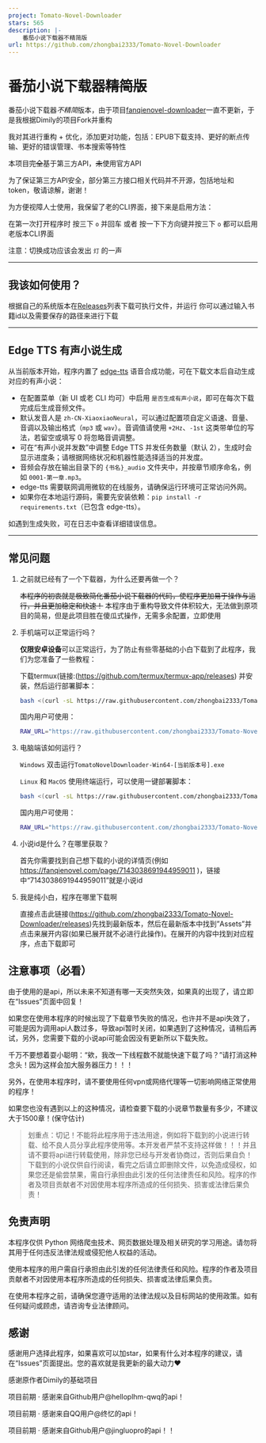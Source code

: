 ```yaml
---
project: Tomato-Novel-Downloader
stars: 565
description: |-
    番茄小说下载器不精简版
url: https://github.com/zhongbai2333/Tomato-Novel-Downloader
---
```


# 番茄小说下载器~~精简版~~

番茄小说下载器*不精简*版本，由于项目[fanqienovel-downloader](https://github.com/ying-ck/fanqienovel-downloader)一直不更新，于是我根据Dimily的项目Fork并重构

我对其进行重构 + 优化，添加更对功能，包括：EPUB下载支持、更好的断点传输、更好的错误管理、书本搜索等特性

本项目~~完全~~基于第三方API，~~未~~使用官方API

为了保证第三方API安全，部分第三方接口相关代码并不开源，包括地址和token，敬请谅解，谢谢！

为方便视障人士使用，我保留了老的CLI界面，接下来是启用方法：

在第一次打开程序时 按三下 `o` 并回车 或者 按一下下方向键并按三下 `o` 都可以启用老版本CLI界面

注意：切换成功应该会发出 `灯` 的一声

---

## 我该如何使用？

根据自己的系统版本在[Releases](https://github.com/zhongbai2333/Tomato-Novel-Downloader/releases)列表下载可执行文件，并运行
你可以通过输入书籍id以及需要保存的路径来进行下载

---

## Edge TTS 有声小说生成

从当前版本开始，程序内置了 [edge-tts](https://github.com/rany2/edge-tts) 语音合成功能，可在下载文本后自动生成对应的有声小说：

- 在配置菜单（新 UI 或老 CLI 均可）中启用 `是否生成有声小说`，即可在每次下载完成后生成音频文件。
- 默认发音人是 `zh-CN-XiaoxiaoNeural`，可以通过配置项自定义语速、音量、音调以及输出格式（`mp3` 或 `wav`）。音调值请使用 `+2Hz`、`-1st` 这类带单位的写法，若留空或填写 0 将忽略音调调整。
- 可在“有声小说并发数”中调整 Edge TTS 并发任务数量（默认 2），生成时会显示进度条；请根据网络状况和机器性能选择适当的并发度。
- 音频会存放在输出目录下的 `{书名}_audio` 文件夹中，并按章节顺序命名，例如 `0001-第一章.mp3`。
- edge-tts 需要联网调用微软的在线服务，请确保运行环境可正常访问外网。
- 如果你在本地运行源码，需要先安装依赖：`pip install -r requirements.txt`（已包含 edge-tts）。

如遇到生成失败，可在日志中查看详细错误信息。

---

## 常见问题

1. 之前就已经有了一个下载器，为什么还要再做一个？

    ~~本程序的初衷就是极致简化番茄小说下载器的代码，使程序更加易于操作与运行，并且更加稳定和快速！~~
    本程序由于重构导致文件体积较大，无法做到原项目的简易，但是此项目胜在傻瓜式操作，无需多余配置，立即使用

2. 手机端可以正常运行吗？

    **仅限安卓设备**可以正常运行，为了防止有些零基础的小白下载到了此程序，我们为您准备了一些教程：

    下载termux(链接:(<https://github.com/termux/termux-app/releases>) 并安装，然后运行部署脚本：

    ```sh
    bash <(curl -sL https://raw.githubusercontent.com/zhongbai2333/Tomato-Novel-Downloader/main/installer.sh)
    ```

    国内用户可使用：

    ```sh
    RAW_URL="https://raw.githubusercontent.com/zhongbai2333/Tomato-Novel-Downloader/main/installer.sh"; API="https://api.cenguigui.cn/api/github/?type=json&url=$RAW_URL"; DL_URL="$(curl -fsSL "$API" | sed -n 's/.*\"downUrl\":\"\([^\"]*\)\".*/\1/p')"; DL_URL="${DL_URL//\\//}"; [ -z "$DL_URL" ] && DL_URL="$RAW_URL"; bash <(curl -fsSL "$DL_URL")
    ```

3. 电脑端该如何运行？

    `Windows` 双击运行`TomatoNovelDownloader-Win64-[当前版本号].exe`

    `Linux` 和 `MacOS` 使用终端运行，可以使用一键部署脚本：

    ```sh
    bash <(curl -sL https://raw.githubusercontent.com/zhongbai2333/Tomato-Novel-Downloader/main/installer.sh)
    ```

    国内用户可使用：

    ```sh
    RAW_URL="https://raw.githubusercontent.com/zhongbai2333/Tomato-Novel-Downloader/main/installer.sh"; API="https://api.cenguigui.cn/api/github/?type=json&url=$RAW_URL"; DL_URL="$(curl -fsSL "$API" | sed -n 's/.*\"downUrl\":\"\([^\"]*\)\".*/\1/p')"; DL_URL="${DL_URL//\\//}"; [ -z "$DL_URL" ] && DL_URL="$RAW_URL"; bash <(curl -fsSL "$DL_URL")
    ```

4. 小说id是什么？在哪里获取？

    首先你需要找到自己想下载的小说的详情页(例如<https://fanqienovel.com/page/7143038691944959011> )，链接中“7143038691944959011”就是小说id

5. 我是纯小白，程序在哪里下载啊

    直接点击此链接(<https://github.com/zhongbai2333/Tomato-Novel-Downloader/releases>)先找到最新版本，然后在最新版本中找到”Assets”并点击来展开内容(如果已展开就不必进行此操作)。在展开的内容中找到对应程序，点击下载即可

## 注意事项（必看）

由于使用的是api，所以未来不知道有哪一天突然失效，如果真的出现了，请立即在“Issues”页面中回复！

如果您在使用本程序的时候出现了下载章节失败的情况，也许并不是api失效了，可能是因为调用api人数过多，导致api暂时关闭，如果遇到了这种情况，请稍后再试，另外，您需要下载的小说api可能会因没有更新所以下载失败。

千万不要想着耍小聪明：“欸，我改一下线程数不就能快速下载了吗？”请打消这种念头！因为这样会加大服务器压力！！！

另外，在使用本程序时，请不要使用任何vpn或网络代理等一切影响网络正常使用的程序！

如果您也没有遇到以上的这种情况，请检查要下载的小说章节数量有多少，不建议大于1500章！(保守估计)

>划重点：切记！不能将此程序用于违法用途，例如将下载到的小说进行转载、给不良人员分享此程序使用等。本开发者严禁不支持这样做！！！并且请不要将api进行转载使用，除非您已经与开发者协商过，否则后果自负！下载到的小说仅供自行阅读，看完之后请立即删除文件，以免造成侵权，如果您还是偷尝禁果，需自行承担由此引发的任何法律责任和风险。程序的作者及项目贡献者不对因使用本程序所造成的任何损失、损害或法律后果负责！

## 免责声明

  本程序仅供 Python 网络爬虫技术、网页数据处理及相关研究的学习用途。请勿将其用于任何违反法律法规或侵犯他人权益的活动。
  
  使用本程序的用户需自行承担由此引发的任何法律责任和风险。程序的作者及项目贡献者不对因使用本程序所造成的任何损失、损害或法律后果负责。
  
  在使用本程序之前，请确保您遵守适用的法律法规以及目标网站的使用政策。如有任何疑问或顾虑，请咨询专业法律顾问。

## 感谢

感谢用户选择此程序，如果喜欢可以加star，如果有什么对本程序的建议，请在“Issues”页面提出。您的喜欢就是我更新的最大动力❤️

感谢原作者Dimily的基础项目

项目前期 · 感谢来自Github用户@helloplhm-qwq的api！

项目前期 · 感谢来自QQ用户@终忆的api！

项目前期 · 感谢来自Github用户@jingluopro的api！！

